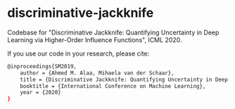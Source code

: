 # discriminative-jackknife
Codebase for "Discriminative Jackknife: Quantifying Uncertainty in Deep Learning via Higher-Order Influence Functions", ICML 2020.

If you use our code in your research, please cite:
```sh
@inproceedings{SM2019,
	author = {Ahmed M. Alaa, Mihaela van der Schaar},
	title = {Discriminative Jackknife: Quantifying Uncertainty in Deep Learning via Higher-Order Influence Functions},
	booktitle = {International Conference on Machine Learning},
	year = {2020}
}
```

